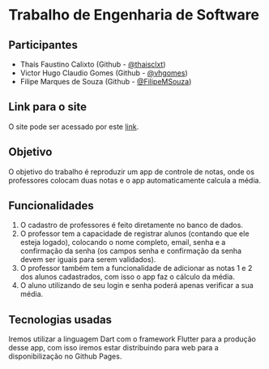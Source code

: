 # Trabalho de Engenharia de Software
## Participantes
- Thaís Faustino Calixto (Github - [@thaisclxt](https://github.com/thaisclxt))
- Victor Hugo Claudio Gomes (Github - [@vhgomes](https://github.com/vhgomes))
- Filipe Marques de Souza (Github - [@FilipeMSouza](https://github.com/FilipeMSouza))

## Link para o site
O site pode ser acessado por este [link](https://vhgomes.github.io/prod-projetoengsoftware/#/).
 
## Objetivo
 
O objetivo do trabalho é reproduzir um app de controle de notas, onde os professores colocam duas notas e o app automaticamente calcula a média.
 
## Funcionalidades
 
1) O cadastro de professores é feito diretamente no banco de dados.
2) O professor tem a capacidade de registrar alunos (contando que ele esteja logado), colocando o nome completo, email, senha e a confirmação da senha (os campos senha e confirmação da senha devem ser iguais para serem validados).
3) O professor também tem a funcionalidade de adicionar as notas 1 e 2 dos alunos cadastrados, com isso o app faz o cálculo da média.
4) O aluno utilizando de seu login e senha poderá apenas verificar a sua média.
 
## Tecnologias usadas
 
Iremos utilizar a linguagem Dart com o framework Flutter para a produção desse app, com isso iremos estar distribuindo para web para a disponibilização no Github Pages.

